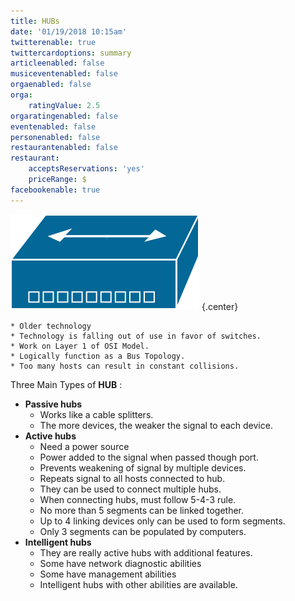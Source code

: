 ```yaml
---
title: HUBs
date: '01/19/2018 10:15am'
twitterenable: true
twittercardoptions: summary
articleenabled: false
musiceventenabled: false
orgaenabled: false
orga:
    ratingValue: 2.5
orgaratingenabled: false
eventenabled: false
personenabled: false
restaurantenabled: false
restaurant:
    acceptsReservations: 'yes'
    priceRange: $
facebookenable: true
---
```


![](HUB.png?cropResize=500,500)   {.center}

```
* Older technology
* Technology is falling out of use in favor of switches.
* Work on Layer 1 of OSI Model.
* Logically function as a Bus Topology.
* Too many hosts can result in constant collisions.
```
Three Main Types of **HUB** :
* **Passive hubs**
	* Works like a cable splitters.
	* The more devices, the weaker the signal to each device.
* **Active hubs**
	* Need a power source
	* Power added to the signal when passed though port.
	* Prevents weakening of signal by multiple devices.
	* Repeats signal to all hosts connected to hub.
	* They can be used to connect multiple hubs.
	* When connecting hubs, must follow 5-4-3 rule.
	* No more than 5 segments can be linked together.
	* Up to 4 linking devices only can be used to form segments.
	* Only 3 segments can be populated by computers. 
* **Intelligent hubs**
	* They are really active hubs with additional features.
	* Some have network diagnostic abilities
	* Some have management abilities
	* Intelligent hubs with other abilities are available.
